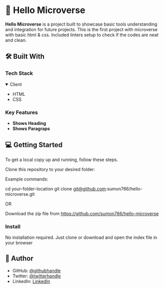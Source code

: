 <!-- PROJECT DESCRIPTION -->

# 📖 Hello Microverse

**Hello Microverse** is a project built to showcase basic tools understanding and integration for future projects. This is the first project with microverse with basic html & css. Included linters setup to check if the codes are neat and clean.

## 🛠 Built With

### Tech Stack

<details open="">
  <summary>Client</summary>
  <ul dir="auto">
    <li>HTML</li>
    <li>CSS</li>
  </ul>
</details>



<!-- Features -->

### Key Features

- **Shows Heading**
- **Shows Paragraps**


<!-- GETTING STARTED -->

## 💻 Getting Started

To get a local copy up and running, follow these steps.

Clone this repository to your desired folder:

Example commands:

  cd your-folder-location
  git clone git@github.com:sumon766/hello-microverse.git

  OR

  Download the zip file from https://github.com/sumon766/hello-microverse


### Install

No installation required. Just clone or download and open the index file in your browser

<!-- AUTHORS -->

## 👤 Author

- GitHub: [@githubhandle](https://github.com/sumon766)
- Twitter: [@twitterhandle](https://twitter.com/sumon766)
- LinkedIn: [LinkedIn](https://linkedin.com/in/sumon766)